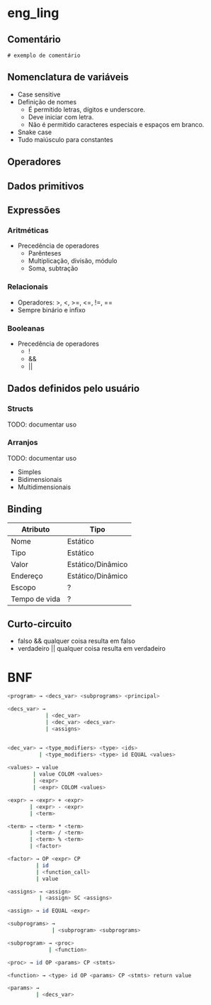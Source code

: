 # eng_ling

## Comentário
`# exemplo de comentário`

## Nomenclatura de variáveis
- Case sensitive
- Definição de nomes
  - É permitido letras, dígitos e underscore.
  - Deve iniciar com letra.
  - Não é permitido caracteres especiais e espaços em branco. 
- Snake case
- Tudo maiúsculo para constantes

## Operadores

## Dados primitivos

## Expressões
### Aritméticas
- Precedência de operadores
  - Parênteses
  - Multiplicação, divisão, módulo
  - Soma, subtração

### Relacionais
- Operadores: >, <, >=, <=, !=, ==
- Sempre binário e infixo

### Booleanas
- Precedência de operadores
  - !
  - &&
  - ||

## Dados definidos pelo usuário
### Structs
TODO: documentar uso

### Arranjos
TODO: documentar uso
- Simples
- Bidimensionais
- Multidimensionais

## Binding
| Atributo      | Tipo               |
|---------------|--------------------|
| Nome          | Estático           |
| Tipo          | Estático           |
| Valor         | Estático/Dinâmico  |
| Endereço      | Estático/Dinâmico  |
| Escopo        | ?                  |
| Tempo de vida | ?                  |

## Curto-circuito
- falso && qualquer coisa resulta em falso
- verdadeiro || qualquer coisa resulta em verdadeiro

# BNF
````bash
<program> → <decs_var> <subprograms> <principal>

<decs_var> → 
            | <dec_var>
            | <dec_var> <decs_var>
            | <assigns>


<dec_var> → <type_modifiers> <type> <ids>
          | <type_modifiers> <type> id EQUAL <values>
	
<values> → value
        | value COLOM <values>
        | <expr>
        | <expr> COLOM <values>

<expr> → <expr> + <expr>
       | <expr> - <expr>
       | <term>

<term> → <term> * <term>
       | <term> / <term>
       | <term> % <term>
       | <factor>

<factor> → OP <expr> CP
         | id
         | <function_call>
         | value

<assigns> → <assign>
          | <assign> SC <assigns>

<assign> → id EQUAL <expr>

<subprograms> →
              | <subprogram> <subprograms>

<subprogram> → <proc>
             | <function>

<proc> → id OP <params> CP <stmts>

<function> → <type> id OP <params> CP <stmts> return value

<params> →
         | <decs_var>
````
